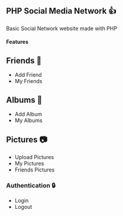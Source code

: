 ## PHP Social Media Network :+1:

Basic Social Network website made with PHP

#### Features

## Friends :runner:

* Add Friend
* My Friends

## Albums :blue_book:

* Add Album
* My Albums

## Pictures :camera:

* Upload Pictures
* My Pictures
* Friends Pictures

### Authentication :lock:

* Login
* Logout
